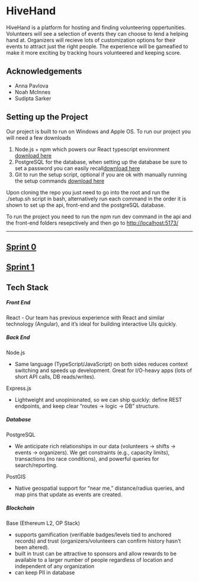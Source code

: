 # HiveHand

HiveHand is a platform for hosting and finding volunteering oppertunities. Volunteers will see a selection of events they can choose to lend a helping hand at. Organizers will recieve lots of customization options for their events to attract just the right people. The experience will be gameafied to make it more exciting by tracking hours volunteered and keeping score.


## Acknowledgements

 - Anna Pavlova
 - Noah McInnes
 - Sudipta Sarker

## Setting up the Project
Our project is built to run on Windows and Apple OS. 
To run our project you will need a few downloads
1) Node.js + npm which powers our React typescript environment [download here](https://nodejs.org)
2) PostgreSQL for the database, when setting up the database be sure to set a password you can easily recall[download here](https://www.postgresql.org/download/windows/)
3) Git to run the setup script, optional if you are ok with manually running the setup commands [download here](https://git-scm.com/downloads/win)

Upon cloning the repo you just need to go into the root and run the ./setup.sh script in bash, alternatively run each command in the order it is shown to set up the api, front-end and the postgreSQL database.

To run the project you need to run the npm run dev command in the api and the front-end folders resepctively and then go to [http://localhost:5173/](http://localhost:5173/)

---
## [Sprint 0](https://github.com/AnnaP464/COMP-4350-Group-8/blob/main/Sprint%200/sprint0.md)

## [Sprint 1](https://github.com/AnnaP464/COMP-4350-Group-8/blob/main/Sprint%201/sprint1.md)
## Tech Stack

##### Front End 
React - Our team has previous experience with React and similar technology (Angular), and it’s ideal for building interactive UIs quickly.
##### Back End
Node.js
- Same language (TypeScript/JavaScript) on both sides reduces context switching and speeds up development. Great for I/O-heavy apps (lots of short API calls, DB reads/writes).

Express.js
- Lightweight and unopinionated, so we can ship quickly: define REST endpoints, and keep clear “routes -> logic ->  DB” structure.
##### Database
PostgreSQL 
- We anticipate rich relationships in our data (volunteers -> shifts -> events -> organizers). We get constraints (e.g., capacity limits), transactions (no race conditions), and powerful queries for search/reporting.

PostGIS 
- Native geospatial support for “near me,” distance/radius queries, and map pins that update as events are created.
##### Blockchain
Base (Ethereum L2, OP Stack) 
- supports gamification (verifiable badges/levels tied to anchored records) and trust (organizers/volunteers can confirm history hasn’t been altered).
- built in trust can be attractive to sponsors and allow rewards to be available to a larger number of people regardless of location and independent of any organization
- can keep PII in database 

